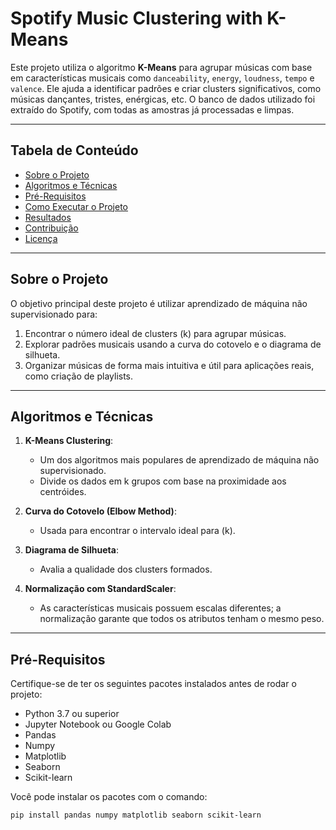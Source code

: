 # Spotify Music Clustering with K-Means

Este projeto utiliza o algoritmo **K-Means** para agrupar músicas com base em características musicais como `danceability`, `energy`, `loudness`, `tempo` e `valence`. Ele ajuda a identificar padrões e criar clusters significativos, como músicas dançantes, tristes, enérgicas, etc. O banco de dados utilizado foi extraído do Spotify, com todas as amostras já processadas e limpas.

---

## **Tabela de Conteúdo**
- [Sobre o Projeto](#sobre-o-projeto)
- [Algoritmos e Técnicas](#algoritmos-e-técnicas)
- [Pré-Requisitos](#pré-requisitos)
- [Como Executar o Projeto](#como-executar-o-projeto)
- [Resultados](#resultados)
- [Contribuição](#contribuição)
- [Licença](#licença)

---

## **Sobre o Projeto**
O objetivo principal deste projeto é utilizar aprendizado de máquina não supervisionado para:
1. Encontrar o número ideal de clusters (k) para agrupar músicas.
2. Explorar padrões musicais usando a curva do cotovelo e o diagrama de silhueta.
3. Organizar músicas de forma mais intuitiva e útil para aplicações reais, como criação de playlists.

---

## **Algoritmos e Técnicas**
1. **K-Means Clustering**:
   - Um dos algoritmos mais populares de aprendizado de máquina não supervisionado.
   - Divide os dados em k grupos com base na proximidade aos centróides.
   
2. **Curva do Cotovelo (Elbow Method)**:
   - Usada para encontrar o intervalo ideal para \(k\).
   
3. **Diagrama de Silhueta**:
   - Avalia a qualidade dos clusters formados.

4. **Normalização com StandardScaler**:
   - As características musicais possuem escalas diferentes; a normalização garante que todos os atributos tenham o mesmo peso.

---

## **Pré-Requisitos**
Certifique-se de ter os seguintes pacotes instalados antes de rodar o projeto:
- Python 3.7 ou superior
- Jupyter Notebook ou Google Colab
- Pandas
- Numpy
- Matplotlib
- Seaborn
- Scikit-learn

Você pode instalar os pacotes com o comando:
```bash
pip install pandas numpy matplotlib seaborn scikit-learn

